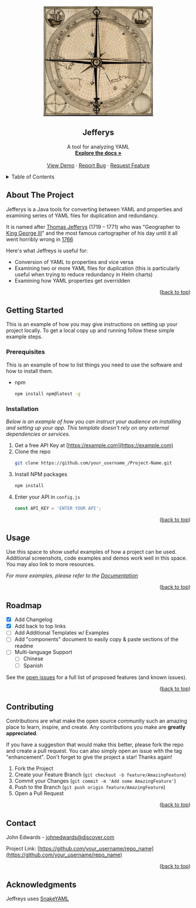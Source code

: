 <br />
<div align="center">
  <a href="https://github.com/jfinancial/Jefferys">
    <img src="logo.jpg" alt="Logo" width="300" height="300">
  </a>

<h2 align="center">Jefferys</h2>

  <p align="center">
    A tool for analyzing YAML
    <br />
    <a href="https://github.com/jfinancial/Jefferys"><strong>Explore the docs »</strong></a>
    <br />
    <br />
    <a href="https://github.com/jfinancial/Jefferys">View Demo</a>
    ·
    <a href="https://github.com/jfinancial/Jefferys/issues">Report Bug</a>
    ·
    <a href="https://github.com/jfinancial/Jefferys/issues">Request Feature</a>
  </p>
</div>



<!-- TABLE OF CONTENTS -->
<details>
  <summary>Table of Contents</summary>
  <ol>
    <li>
      <a href="#about-the-project">About The Project</a>
      <ul>
        <li><a href="#built-with">Built With</a></li>
      </ul>
    </li>
    <li>
      <a href="#getting-started">Getting Started</a>
      <ul>
        <li><a href="#prerequisites">Prerequisites</a></li>
        <li><a href="#installation">Installation</a></li>
      </ul>
    </li>
    <li><a href="#usage">Usage</a></li>
    <li><a href="#roadmap">Roadmap</a></li>
    <li><a href="#contributing">Contributing</a></li>
    <li><a href="#license">License</a></li>
    <li><a href="#contact">Contact</a></li>
    <li><a href="#acknowledgments">Acknowledgments</a></li>
  </ol>
</details>



<!-- ABOUT THE PROJECT -->
## About The Project

Jefferys is a Java tools for converting between YAML and properties and examining series of YAML files for duplication and redundancy.

It is named after [Thomas Jefferys](https://en.wikipedia.org/wiki/Thomas_Jefferys) (1719 – 1771) who was "Geographer to [King George III](https://en.wikipedia.org/wiki/George_III)" and the most famous cartographer of his day until it all went horribly wrong in [1766](https://www.jstor.org/stable/1150407)

Here's what Jeffreys is useful for:
* Conversion of YAML to properties and vice versa
* Examining two or more YAML files for duplication (this is particularly useful when trying to reduce redundancy in Helm charts)
* Examining how YAML properties get overridden


<p align="right">(<a href="#readme-top">back to top</a>)</p>



<!-- GETTING STARTED -->
## Getting Started

This is an example of how you may give instructions on setting up your project locally.
To get a local copy up and running follow these simple example steps.

### Prerequisites

This is an example of how to list things you need to use the software and how to install them.
* npm
  ```sh
  npm install npm@latest -g
  ```

### Installation

_Below is an example of how you can instruct your audience on installing and setting up your app. This template doesn't rely on any external dependencies or services._

1. Get a free API Key at [https://example.com](https://example.com)
2. Clone the repo
   ```sh
   git clone https://github.com/your_username_/Project-Name.git
   ```
3. Install NPM packages
   ```sh
   npm install
   ```
4. Enter your API in `config.js`
   ```js
   const API_KEY = 'ENTER YOUR API';
   ```

<p align="right">(<a href="#readme-top">back to top</a>)</p>



<!-- USAGE EXAMPLES -->
## Usage

Use this space to show useful examples of how a project can be used. Additional screenshots, code examples and demos work well in this space. You may also link to more resources.

_For more examples, please refer to the [Documentation](https://example.com)_

<p align="right">(<a href="#readme-top">back to top</a>)</p>



<!-- ROADMAP -->
## Roadmap

- [x] Add Changelog
- [x] Add back to top links
- [ ] Add Additional Templates w/ Examples
- [ ] Add "components" document to easily copy & paste sections of the readme
- [ ] Multi-language Support
    - [ ] Chinese
    - [ ] Spanish

See the [open issues](https://github.com/jfinancial/Jefferys/issues) for a full list of proposed features (and known issues).

<p align="right">(<a href="#readme-top">back to top</a>)</p>



<!-- CONTRIBUTING -->
## Contributing

Contributions are what make the open source community such an amazing place to learn, inspire, and create. Any contributions you make are **greatly appreciated**.

If you have a suggestion that would make this better, please fork the repo and create a pull request. You can also simply open an issue with the tag "enhancement".
Don't forget to give the project a star! Thanks again!

1. Fork the Project
2. Create your Feature Branch (`git checkout -b feature/AmazingFeature`)
3. Commit your Changes (`git commit -m 'Add some AmazingFeature'`)
4. Push to the Branch (`git push origin feature/AmazingFeature`)
5. Open a Pull Request

<p align="right">(<a href="#readme-top">back to top</a>)</p>


<!-- CONTACT -->
## Contact

John Edwards - johnedwards@discover.com

Project Link: [https://github.com/your_username/repo_name](https://github.com/your_username/repo_name)

<p align="right">(<a href="#readme-top">back to top</a>)</p>


<!-- ACKNOWLEDGMENTS -->
## Acknowledgments

Jeffreys uses [SnakeYAML](https://bitbucket.org/snakeyaml/snakeyaml/src/master/)
